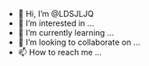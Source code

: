 - 👋 Hi, I’m @LDSJLJQ
- 👀 I’m interested in ...
- 🌱 I’m currently learning ...
- 💞️ I’m looking to collaborate on ...
- 📫 How to reach me ...

<!---
LDSJLJQ/LDSJLJQ is a ✨ special ✨ repository because its `README.md` (this file) appears on your GitHub profile.
You can click the Preview link to take a look at your changes.
--->
